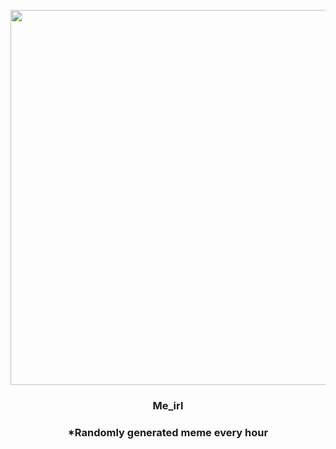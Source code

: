 <p align="center">
        <img src="https://i.redd.it/jo4tl1hx4zs91.jpg" width="600" height="600">
        </p>
        <h3 align="center">Me_irl</h3>
        <h3 align="center">*Randomly generated meme every hour</h3>
    